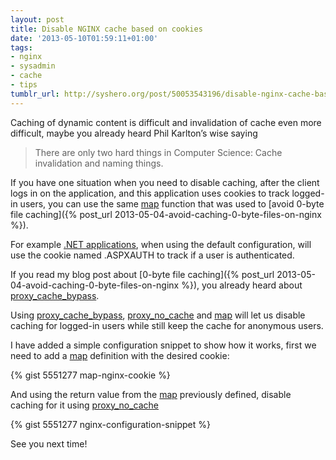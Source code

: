 ```yaml
---
layout: post
title: Disable NGINX cache based on cookies
date: '2013-05-10T01:59:11+01:00'
tags:
- nginx
- sysadmin
- cache
- tips
tumblr_url: http://syshero.org/post/50053543196/disable-nginx-cache-based-on-cookies
---
```

Caching of dynamic content is difficult and invalidation of cache even more difficult, maybe you already heard Phil Karlton’s wise saying

> There are only two hard things in Computer Science: Cache invalidation and naming things.
<!--more-->
If you have one situation when you need to disable caching, after the client logs in on the application, and this application uses cookies to track logged-in users, you can use the same [map](http://nginx.org/en/docs/http/ngx_http_map_module.html) function that was used to [avoid 0-byte file caching]({% post_url 2013-05-04-avoid-caching-0-byte-files-on-nginx %}).

For example [.NET applications](http://msdn.microsoft.com/en-us/library/ee920427.aspx), when using the default configuration, will use the cookie named .ASPXAUTH to track if a user is authenticated.

If you read my blog post about [0-byte file caching]({% post_url 2013-05-04-avoid-caching-0-byte-files-on-nginx %}), you already heard about [proxy_cache_bypass](http://nginx.org/en/docs/http/ngx_http_proxy_module.html#proxy_cache_bypass).

Using [proxy_cache_bypass](http://nginx.org/en/docs/http/ngx_http_proxy_module.html#proxy_cache_bypass), [proxy_no_cache](http://nginx.org/en/docs/http/ngx_http_proxy_module.html#proxy_no_cache) and [map](http://nginx.org/en/docs/http/ngx_http_map_module.html) will let us disable caching for logged-in users while still keep the cache for anonymous users.

I have added a simple configuration snippet to show how it works, first we need to add a [map](http://nginx.org/en/docs/http/ngx_http_map_module.html) definition with the desired cookie:

{% gist 5551277 map-nginx-cookie %}

And using the return value from the [map](http://nginx.org/en/docs/http/ngx_http_map_module.html) previously defined, disable caching for it using [proxy_no_cache](http://nginx.org/en/docs/http/ngx_http_proxy_module.html#proxy_no_cache)

{% gist 5551277 nginx-configuration-snippet %}

See you next time!
